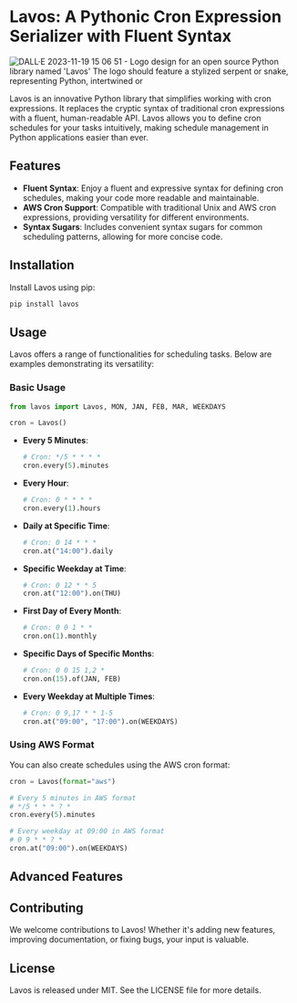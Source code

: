 # Lavos: A Pythonic Cron Expression Serializer with Fluent Syntax
![DALL·E 2023-11-19 15 06 51 - Logo design for an open source Python library named 'Lavos'  The logo should feature a stylized serpent or snake, representing Python, intertwined or ](https://github.com/rizidoro/lavos/assets/13101/f918dd80-3fae-40af-b281-b58f283af137)


Lavos is an innovative Python library that simplifies working with cron expressions. It replaces the cryptic syntax of traditional cron expressions with a fluent, human-readable API. Lavos allows you to define cron schedules for your tasks intuitively, making schedule management in Python applications easier than ever.

## Features
- **Fluent Syntax**: Enjoy a fluent and expressive syntax for defining cron schedules, making your code more readable and maintainable.
- **AWS Cron Support**: Compatible with traditional Unix and AWS cron expressions, providing versatility for different environments.
- **Syntax Sugars**: Includes convenient syntax sugars for common scheduling patterns, allowing for more concise code.

## Installation

Install Lavos using pip:

```bash
pip install lavos
```

## Usage

Lavos offers a range of functionalities for scheduling tasks. Below are examples demonstrating its versatility:

### Basic Usage

```python
from lavos import Lavos, MON, JAN, FEB, MAR, WEEKDAYS

cron = Lavos()
```


- **Every 5 Minutes**:
  ```python
  # Cron: */5 * * * *
  cron.every(5).minutes
  ```
- **Every Hour**:
  ```python
  # Cron: 0 * * * *
  cron.every(1).hours
  ```
- **Daily at Specific Time**:
  ```python
  # Cron: 0 14 * * *
  cron.at("14:00").daily
  ```
- **Specific Weekday at Time**:
  ```python
  # Cron: 0 12 * * 5
  cron.at("12:00").on(THU)
  ```
- **First Day of Every Month**:
  ```python
  # Cron: 0 0 1 * *
  cron.on(1).monthly
  ```
- **Specific Days of Specific Months**:
  ```python
  # Cron: 0 0 15 1,2 *
  cron.on(15).of(JAN, FEB)
  ```
- **Every Weekday at Multiple Times**:
  ```python
  # Cron: 0 9,17 * * 1-5
  cron.at("09:00", "17:00").on(WEEKDAYS)
  ```

### Using AWS Format

You can also create schedules using the AWS cron format:

```python
cron = Lavos(format="aws")

# Every 5 minutes in AWS format
# */5 * * * ? *
cron.every(5).minutes

# Every weekday at 09:00 in AWS format
# 0 9 * * ? *
cron.at("09:00").on(WEEKDAYS)
```

## Advanced Features

## Contributing

We welcome contributions to Lavos! Whether it's adding new features, improving documentation, or fixing bugs, your input is valuable.

## License

Lavos is released under MIT. See the LICENSE file for more details.
